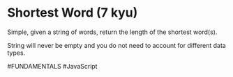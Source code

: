 # Shortest Word (7 kyu)

Simple, given a string of words, return the length of the shortest word(s).

String will never be empty and you do not need to account for different data types.

#FUNDAMENTALS #JavaScript